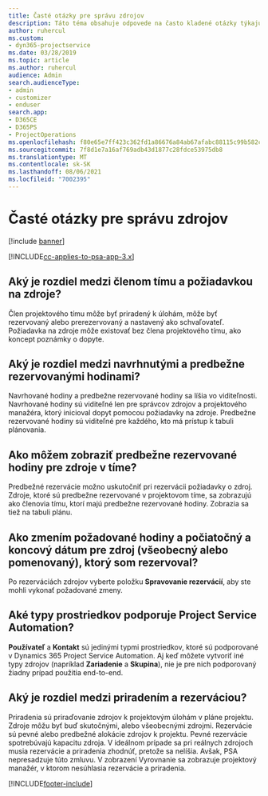 ```yaml
---
title: Časté otázky pre správu zdrojov
description: Táto téma obsahuje odpovede na často kladené otázky týkajúce sa správy zdrojov.
author: ruhercul
ms.custom:
- dyn365-projectservice
ms.date: 03/28/2019
ms.topic: article
ms.author: ruhercul
audience: Admin
search.audienceType:
- admin
- customizer
- enduser
search.app:
- D365CE
- D365PS
- ProjectOperations
ms.openlocfilehash: f80e65e7ff423c362fd1a86676a84ab67afabc88115c99b582c5eefa6c725a46
ms.sourcegitcommit: 7f8d1e7a16af769adb43d1877c28fdce53975db8
ms.translationtype: MT
ms.contentlocale: sk-SK
ms.lasthandoff: 08/06/2021
ms.locfileid: "7002395"
---
```

# <a name="resource-management-faq"></a>Časté otázky pre správu zdrojov

[!include [banner](../includes/psa-now-project-operations.md)]

[!INCLUDE[cc-applies-to-psa-app-3.x](../includes/cc-applies-to-psa-app-3x.md)]

## <a name="what-is-the-difference-between-a-team-member-and-a-resource-requirement"></a>Aký je rozdiel medzi členom tímu a požiadavkou na zdroje?

Člen projektového tímu môže byť priradený k úlohám, môže byť rezervovaný alebo prerezervovaný a nastavený ako schvaľovateľ. Požiadavka na zdroje môže existovať bez člena projektového tímu, ako koncept poznámky o dopyte. 

## <a name="what-is-the-difference-between-proposed-and-soft-booked-hours"></a>Aký je rozdiel medzi navrhnutými a predbežne rezervovanými hodinami?

Navrhované hodiny a predbežne rezervované hodiny sa líšia vo viditeľnosti. Navrhované hodiny sú viditeľné len pre správcov zdrojov a projektového manažéra, ktorý inicioval dopyt pomocou požiadavky na zdroje. Predbežne rezervované hodiny sú viditeľné pre každého, kto má prístup k tabuli plánovania.

## <a name="how-can-i-see-the-soft-booked-hours-for-resources-on-a-team"></a>Ako môžem zobraziť predbežne rezervované hodiny pre zdroje v tíme?

Predbežné rezervácie možno uskutočniť pri rezervácii požiadavky o zdroj. Zdroje, ktoré sú predbežne rezervované v projektovom tíme, sa zobrazujú ako členovia tímu, ktorí majú predbežne rezervované hodiny. Zobrazia sa tiež na tabuli plánu.

## <a name="how-do-i-change-the-required-hours-and-the-start-and-end-dates-for-a-resource-generic-or-named-that-i-booked"></a>Ako zmením požadované hodiny a počiatočný a koncový dátum pre zdroj (všeobecný alebo pomenovaný), ktorý som rezervoval?

Po rezerváciách zdrojov vyberte položku **Spravovanie rezervácií**, aby ste mohli vykonať požadované zmeny.

## <a name="what-resources-types-does-project-service-automation-support"></a>Aké typy prostriedkov podporuje Project Service Automation?

**Používateľ** a **Kontakt** sú jedinými typmi prostriedkov, ktoré sú podporované v Dynamics 365 Project Service Automation. Aj keď môžete vytvoriť iné typy zdrojov (napríklad **Zariadenie** a **Skupina**), nie je pre nich podporovaný žiadny prípad použitia end-to-end.

## <a name="what-is-the-difference-between-an-assignment-and-a-booking"></a>Aký je rozdiel medzi priradením a rezerváciou?

Priradenia sú priraďovanie zdrojov k projektovým úlohám v pláne projektu. Zdroje môžu byť buď skutočnými, alebo všeobecnými zdrojmi. Rezervácie sú pevné alebo predbežné alokácie zdrojov k projektu. Pevné rezervácie spotrebúvajú kapacitu zdroja. V ideálnom prípade sa pri reálnych zdrojoch musia rezervácie a priradenia zhodnúť, pretože sa nelíšia. Avšak, PSA nepresadzuje túto zmluvu. V zobrazení Vyrovnanie sa zobrazuje projektový manažér, v ktorom nesúhlasia rezervácie a priradenia.


[!INCLUDE[footer-include](../includes/footer-banner.md)]